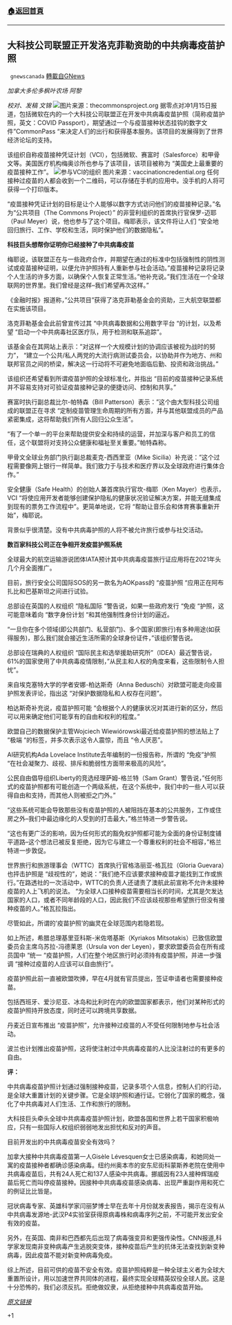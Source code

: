 ###  [:house:返回首頁](https://github.com/ourhimalayas/txt)
---

## 大科技公司联盟正开发洛克菲勒资助的中共病毒疫苗护照
` gnewscanada` [轉載自GNews](https://gnews.org/zh-hans/755948/)

*加拿大多伦多枫叶农场 阿黎*

*校对、发稿 文锦*
![]()![](https://gnews.org/wp-content/uploads/2021/01/屏幕截图416.png)图片来源：thecommonsproject.org
据零点对冲1月15日报道，包括微软在内的一个大科技公司联盟正在开发中共病毒疫苗护照（简称疫苗护照，英文：COVID Passport），期望通过一个与疫苗接种状态挂钩的数字文件”CommonPass “来决定人们的出行和获得基本服务。该项目的发展得到了世界经济论坛的支持。

该组织自称疫苗接种凭证计划（VCI），包括微软、赛富时（Salesforce）和甲骨文等。美国医疗机构梅奥诊所也参与了该项目，该项目被称为 “美国史上最重要的疫苗接种工作”。
![]()![](https://gnews.org/wp-content/uploads/2021/01/屏幕截图417.png)参与VCI的组织 图片来源：vaccinationcredential.org
任何接种过疫苗的人都会收到一个二维码，可以存储在手机的应用中。没手机的人将可获得一个打印版本。

“疫苗接种凭证计划的目标是让个人能够以数字方式访问他们的疫苗接种记录。”名为“公共项目（The Commons Project）” 的非营利组织的首席执行官保罗-迈耶（Paul Meyer）说，他也参与了这个项目。梅耶表示，该文件将让人们 “安全地回归旅行、工作、学校和生活，同时保护他们的数据隐私”。

**科技巨头想帮你证明你已经接种了中共病毒疫苗**

梅耶说，该联盟正在与一些政府合作，并期望在通过的标准中包括强制性的阴性测试或疫苗接种证明，以便允许护照持有人重新参与社会活动。”疫苗接种记录将记录个人生活的许多方面，以确保个人恢复正常生活。”他补充说。”我们生活在一个全球联网的世界里。我们曾经是这样–我们希望再次这样。”

《金融时报》报道称，”公共项目”获得了洛克菲勒基金会的资助，三大航空联盟都在实施该项目。

洛克菲勒基金会此前曾宣传过其 “中共病毒数据和公用数字平台 “的计划，以及希望 “启动一个中共病毒社区医疗队，用于检测和联系追踪”。

该基金会在其网站上表示：”对这样一个大规模计划的协调应该被视为战时的努力”， “建立一个公共/私人两党的大流行病测试委员会，以协助并作为地方、州和联邦官员之间的桥梁，解决这一行动将不可避免地面临后勤、投资和政治挑战。”

该组织还希望看到所谓疫苗护照的全球标准化，并指出 “目前的疫苗接种记录系统并不容易支持对可验证疫苗接种记录的便捷访问、控制和共享。”

赛富时执行副总裁比尔-帕特森（Bill Patterson）表示：”这个由大型科技公司组成的联盟正在寻求 “定制疫苗管理生命周期的所有方面，并与其他联盟成员的产品紧密集成，这将帮助我们所有人回归公众生活”。

“有了一个单一的平台来帮助提供安全和持续的运营，并加深与客户和员工的信任，这个联盟将对支持公众健康和福祉至关重要。”帕特森称。

甲骨文全球业务部门执行副总裁麦克-西西里亚（Mike Sicilia）补充说：”这个过程需要像网上银行一样简单。我们致力于与技术和医疗界以及全球政府进行集体合作。”

安全健康（Safe Health）的创始人兼首席执行官坎-梅耶（Ken Mayer）也表示，VCI “将使应用开发者能够创建保护隐私的健康状况验证解决方案，并能无缝集成到现有的票务工作流程中”。更简单地说，它将 “帮助让音乐会和体育赛事重新开始”，梅耶说。

背景似乎很清楚。没有中共病毒护照的人将不被允许旅行或参与社交活动。

**数百家科技公司正在争相开发疫苗护照系统**

全球最大的航空运输游说团体IATA预计其中共病毒疫苗旅行证应用将在2021年头几个月全面推广。

目前，旅行安全公司国际SOS的另一款名为AOKpass的 “疫苗护照 “应用正在阿布扎比和巴基斯坦之间进行试验。

总部设在英国的人权组织 “隐私国际 “警告说，如果一些政府发行 “免疫 “护照，这可能意味着向 “数字身份计划 “和其他强制性身份计划的逼近。

“一旦你在多个领域(即公共部门、私营部门)、多个国家(即旅行)有多种用途(如获得服务)，那么我们就会接近生活所需的全球身份证件，”该组织警告说。

总部设在瑞典的人权组织 “国际民主和选举援助研究所”（IDEA）最近警告说，61%的国家使用了中共病毒疫情限制，”从民主和人权的角度来看，这些限制令人担忧”。

来自埃克塞特大学的学者安娜-柏达斯奇（Anna Beduschi）对欧盟可能走向疫苗护照发表评论，指出这 “对保护数据隐私和人权存在问题”。

柏达斯奇补充说，疫苗护照可能 “会根据个人的健康状况对其进行新的区分，然后可以用来确定他们可能享有的自由和权利的程度。”

欧盟自己的数据保护主管Wojciech Wiewiórowski最近给疫苗护照的想法贴上了 “极端 “的标签，并多次表示这令人震惊，而且 “令人厌恶”。

AI研究机构Ada Lovelace Institute去年编制的一份报告称，所谓的 “免疫”护照 “在社会凝聚力、歧视、排斥和脆弱性方面带来极高的风险”。

公民自由倡导组织Liberty的竞选经理萨姆-格兰特（Sam Grant）警告说，”任何形式的疫苗护照都有可能创造一个两级系统，在这个系统中，我们中的一些人可以获得自由和支持，而其他人则被拒之门外。”

“这些系统可能会导致那些没有疫苗护照的人被阻挡在基本的公共服务，工作或住房之外–我们中最边缘化的人受到的打击最大，”格兰特进一步警告说。

“这也有更广泛的影响，因为任何形式的豁免权护照都可能为全面的身份证制度铺平道路–这个想法已被反复拒绝，因为它与建立一个尊重权利的社会不相容，”格兰特进一步敦促。

世界旅行和旅游理事会（WTTC）首席执行官格洛丽亚-格瓦拉（Gloria Guevara）也抨击护照是 “歧视性的”，她说：”我们绝不应该要求接种疫苗才能找到工作或旅行。”在路透社的一次活动中，WTTC的负责人还谴责了澳航此前宣称不允许未接种疫苗的人上飞机的说法。 “为全球人口接种疫苗需要相当长的时间，尤其是欠发达国家的人口，或者不同年龄段的人口，因此我们不应该歧视那些希望旅行但没有接种疫苗的人。”格瓦拉指出。

尽管如此，所谓的’疫苗护照’的幽灵在全球范围内若隐若现。

如上所述，希腊总理基里亚科斯-米佐塔基斯（Kyriakos Mitsotakis）已致信欧盟委员会主席乌苏拉-冯德莱恩（Ursula von der Leyen），要求欧盟委员会在所有成员国中 “统一 “疫苗护照，人们在整个地区旅行时必须持有疫苗护照，并进一步强调 “接种过疫苗的人应该可以自由旅行”。

疫苗护照此前一直被欧盟吹捧，早在4月就有官员提出，签证申请者也需要接种疫苗。

包括西班牙、爱沙尼亚、冰岛和比利时在内的欧盟国家都表示，他们对某种形式的疫苗护照持开放态度，同时还可以跨境共享数据。

丹麦近日宣布推出 “疫苗护照”，允许接种过疫苗的人不受任何限制地参与社会活动。

波兰也计划推出疫苗护照，这将使注射过中共病毒疫苗的人比没注射过的有更多的自由。

**评：**

中共病毒疫苗护照计划通过强制接种疫苗，记录多项个人信息，控制人们的行动，是全球大重置计划的关键步骤。它是全球护照和通行证。它弱化了国家的概念，强化了中共病毒对人们生活、工作和旅行的限制。

大科技巨头牵头全球中共病毒疫苗护照计划，欧盟各国和世界上若干国家积极响应，只有一些国际人权组织弱弱地发出担忧和反对的声音。

目前开发出的中共病毒疫苗安全有效吗？

加拿大接种中共病毒疫苗第一人Gisèle Lévesquen女士已感染病毒，和她同处一寓的疫苗接种者都确诊感染病毒。纽约州奥本市的安东尼街科蒙斯养老院在使用中共病毒疫苗后，共有24人死亡和137人感染中共病毒。挪威因有23人接种辉瑞疫苗后死亡而叫停疫苗接种。因接种中共病毒疫苗感染病毒、出现严重副作用和死亡的例证比比皆是。

冠状病毒专家、英雄科学家闫丽梦博士早在去年十月份就发表报告，揭示在没有从中共病毒发源地-武汉P4实验室获得原病毒株和病毒序列之前，不可能开发出安全有效的疫苗。

另外，在英国、南非和巴西都先后出现了病毒强变异和更强传染性。CNN报道,科学家发现南非变种病毒产生逃脱突变体，接种疫苗后产生的抗体无法查找到新变种病毒，因此疫苗不能对新变种病毒免疫。

综上所述，目前可供的疫苗不安全有效。疫苗护照纯粹是一种全球主义者为全球大重置所设计，用以加速世界共同体的进程，最终实现全球精英奴役全球人民。这是十分恐怖的，我们必须反抗。拒绝做奴隶，从拒绝接种中共病毒疫苗开始。

*[原文链接](https://www.zerohedge.com/covid-19/microsoft-big-tech-coalition-developing-rockefeller-funded-covid-passports)*

+1
